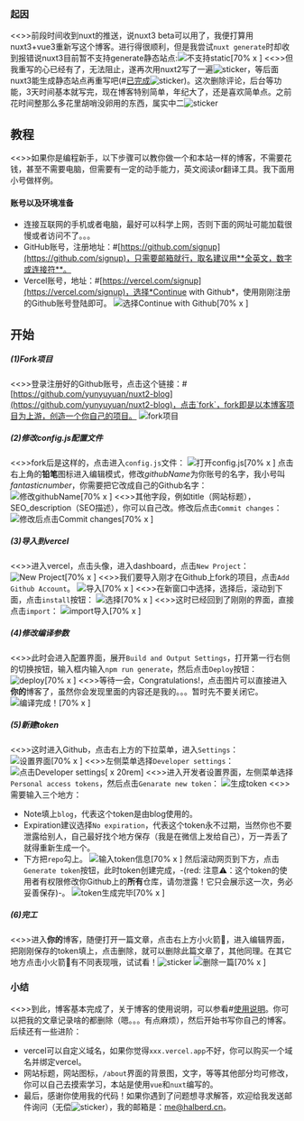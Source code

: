 ### 起因
<<>>前段时间收到nuxt的推送，说nuxt3 beta可以用了，我便打算用nuxt3+vue3重新写这个博客。进行得很顺利，但是我尝试`nuxt generate`时却收到报错说nuxt3目前暂不支持generate静态站点:![不支持static[70% x ]](https://z3.ax1x.com/2021/12/02/oYyu0H.png)
<<>>但我重写的心已经有了，无法阻止，遂再次用nuxt2写了一遍![sticker](aru/63)，等后面nuxt3能生成静态站点再重写吧(#[已完成](https://github.com/yunyuyuan/nuxt3-blog)![sticker](aru/52))。这次删除评论，后台等功能，3天时间基本就写完，现在博客特别简单，年纪大了，还是喜欢简单点。之前花时间整那么多花里胡哨没卵用的东西，属实中二![sticker](yellow-face/7)

## 教程
<<>>如果你是编程新手，以下步骤可以教你做一个和本站一样的博客，不需要花钱，甚至不需要电脑，但需要有一定的动手能力，英文阅读or翻译工具。我下面用小号做样例。
#### 账号以及环境准备
* 连接互联网的手机或者电脑，最好可以科学上网，否则下面的网址可能加载很慢或者访问不了。。。
* GitHub账号，注册地址：#[https://github.com/signup](https://github.com/signup)，只需要邮箱就行，取名建议用**全英文，数字或连接符**。
* Vercel账号，地址：#[https://vercel.com/signup](https://vercel.com/signup)，选择*Continue  with Github*，使用刚刚注册的Github账号登陆即可。
![选择Continue  with Github[70% x ]](https://s4.ax1x.com/2022/02/25/bE0N2q.png)

## 开始

##### (1)Fork项目
<<>>登录注册好的Github账号，点击这个链接：#[https://github.com/yunyuyuan/nuxt2-blog](https://github.com/yunyuyuan/nuxt2-blog)，点击`fork`，fork即是以本博客项目为上游，创造一个你自己的项目。
![fork项目](https://s4.ax1x.com/2022/02/25/bEljN8.png)
##### (2)修改config.js配置文件
<<>>fork后是这样的，点击进入`config.js`文件：
![打开config.js[70% x ]](https://s4.ax1x.com/2022/02/27/bn3ENR.png)
点击右上角的**铅笔**图标进入编辑模式，修改*githubName*为你账号的名字，我小号叫*fantasticnumber*，你需要把它改成自己的Github名字：
![修改githubName[70% x ]](https://s4.ax1x.com/2022/02/27/bn3V41.png)
<<>>其他字段，例如title（网站标题），SEO_description（SEO描述），你可以自己改。修改后点击`Commit changes`：
![修改后点击Commit changes[70% x ]](https://s4.ax1x.com/2022/02/27/bn8to9.png)
##### (3)导入到vercel
<<>>进入vercel，点击头像，进入dashboard，点击`New Project`：
![New Project[70% x ]](https://s4.ax1x.com/2022/02/25/bE1S3Q.png)
<<>>我们要导入刚才在Github上fork的项目，点击`Add Github Account`。
![导入[70% x ]](https://s4.ax1x.com/2022/02/25/bE1Pun.png)
<<>>在新窗口中选择，选择后，滚动到下面，点击`install`按钮：
![选择[70% x ]](https://s4.ax1x.com/2022/02/25/bE1pcj.png)
<<>>这时已经回到了刚刚的界面，直接点击`import`：
![import导入[70% x ]](https://s4.ax1x.com/2022/02/25/bE19js.png)
##### (4)修改编译参数
<<>>此时会进入配置界面，展开`Build and Output Settings`，打开第一行右侧的切换按钮，输入框内输入`npm run generate`，然后点击`Deploy`按钮：
![deploy[70% x ]](https://s4.ax1x.com/2022/02/25/bEUK7d.png)
<<>>等待一会，Congratulations!，点击图片可以直接进入**你的**博客了，虽然你会发现里面的内容还是我的。。。暂时先不要关闭它。
![编译完成！[70% x ]](https://s4.ax1x.com/2022/02/25/bEU89P.png)
##### (5)新建token
<<>>这时进入Github，点击右上方的下拉菜单，进入`Settings`：
![设置界面[70% x ]](https://s4.ax1x.com/2022/02/25/bEUltI.png)
<<>>左侧菜单选择`Developer settings`：
![点击Developer settings[ x 20rem]](https://s4.ax1x.com/2022/02/25/bEU1ht.png)
<<>>进入开发者设置界面，左侧菜单选择`Personal access tokens`，然后点击`Genarate new token`：
![生成token](https://s4.ax1x.com/2022/02/25/bEUeXD.png)
<<>>需要输入三个地方：
  * Note填上`blog`，代表这个token是由blog使用的。
  * Expiration建议选择`No expiration`，代表这个token永不过期，当然你也不要泄露给别人，自己最好找个地方保存（我是在微信上发给自己），万一弄丢了就得重新生成一个。
  * 下方把`repo`勾上。
![输入token信息[70% x ]](https://s4.ax1x.com/2022/02/25/bEUu0H.png)
然后滚动网页到下方，点击`Generate token`按钮，此时token创建完成，-(red: 注意⚠：这个token的使用者有权限修改你Github上的**所有**仓库，请勿泄露！它只会展示这一次，务必妥善保存)-。
![token生成完毕[70% x ]](https://s4.ax1x.com/2022/02/25/bEUQAA.png)
##### (6)完工
<<>>进入**你的**博客，随便打开一篇文章，点击右上方小火箭🚀，进入编辑界面，把刚刚保存的token填上，点击删除，就可以删除此篇文章了，其他同理。在其它地方点击小火箭🚀有不同表现哦，试试看！![sticker](aru/3)
![删除一篇[70% x ]](https://s4.ax1x.com/2022/02/25/bEUG1f.png)

### 小结
<<>>到此，博客基本完成了，关于博客的使用说明，可以参看#[使用说明](https://github.com/yunyuyuan/nuxt2-blog#readme)。你可以把我的文章记录啥的都删除（嗯。。。有点麻烦），然后开始书写你自己的博客。后续还有一些进阶：
* vercel可以自定义域名，如果你觉得`xxx.vercel.app`不好，你可以购买一个域名并绑定vercel。
* 网站标题，网站图标，`/about`界面的背景图，文字，等等其他部分均可修改，你可以自己去摸索学习，本站是使用`vue`和`nuxt`编写的。
* 最后，感谢你使用我的代码！如果你遇到了问题想寻求解答，欢迎给我发送邮件询问（无偿![sticker](aru/93)），我的邮箱是：[me@halberd.cn](mailto:me@halberd.cn)。